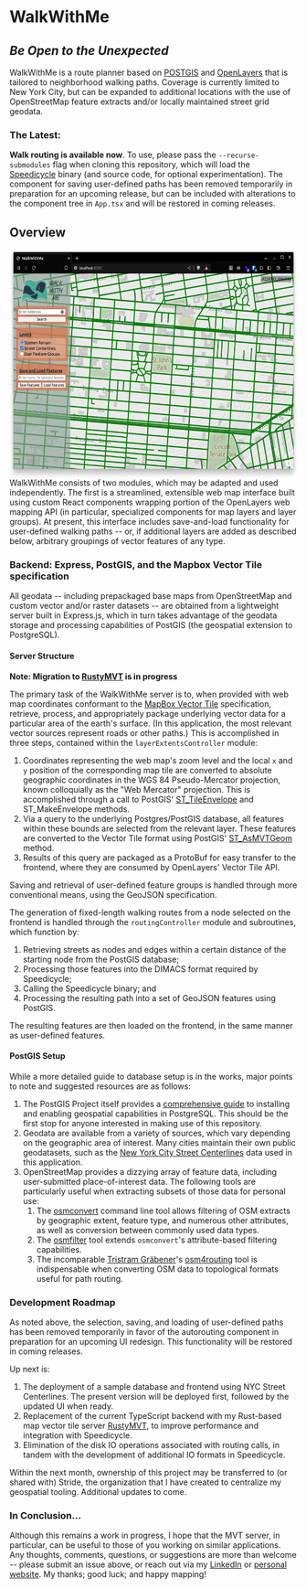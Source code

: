 # WalkWithMe

## _Be Open to the Unexpected_

WalkWithMe is a route planner based on [POSTGIS](https://postgis.net/) and [OpenLayers](https://openlayers.org/) that is tailored to neighborhood walking paths. Coverage is currently limited to New York City, but can be expanded to additional locations with the use of OpenStreetMap feature extracts and/or locally maintained street grid geodata.

### The Latest:
__Walk routing is available now__. To use, please pass the `--recurse-submodules` flag when cloning this repository, which will load the [Speedicycle](https://github.com/StrideStreets/speedicycle) binary (and source code, for optional experimentation). The component for saving user-defined paths has been removed temporarily in preparation for an upcoming release, but can be included with alterations to the component tree in `App.tsx` and will be restored in coming releases.

## Overview

<img align="right" src="assets/frontend.png" height="400px">
WalkWithMe consists of two modules, which may be adapted and used independently. The first is a streamlined, extensible web map interface built using custom React components wrapping portion of the OpenLayers web mapping API (in particular, specialized components for map layers and layer groups). At present, this interface includes save-and-load functionality for user-defined walking paths -- or, if additional layers are added as described below, arbitrary groupings of vector features of any type.

### Backend: Express, PostGIS, and the Mapbox Vector Tile specification

All geodata -- including prepackaged base maps from OpenStreetMap and custom vector and/or raster datasets -- are obtained from a lightweight server built in Express.js, which in turn takes advantage of the geodata storage and processing capabilities of PostGIS (the geospatial extension to PostgreSQL).

#### Server Structure
**Note: Migration to [RustyMVT](https://github.com/kyleslugg/RustyMVT) is in progress**

The primary task of the WalkWithMe server is to, when provided with web map coordinates conformant to the [MapBox Vector Tile](https://docs.mapbox.com/data/tilesets/guides/vector-tiles-introduction/) specification, retrieve, process, and appropriately package underlying vector data for a particular area of the earth's surface. (In this application, the most relevant vector sources represent roads or other paths.) This is accomplished in three steps, contained within the `layerExtentsController` module:

1. Coordinates representing the web map's zoom level and the local `x` and `y` position of the corresponding map tile are converted to absolute geographic coordinates in the WGS 84 Pseudo-Mercator projection, known colloquially as the "Web Mercator" projection. This is accomplished through a call to PostGIS' [ST_TileEnvelope](https://postgis.net/docs/en/ST_TileEnvelope.html) and ST_MakeEnvelope methods.
2. Via a query to the underlying Postgres/PostGIS database, all features within these bounds are selected from the relevant layer. These features are converted to the Vector Tile format using PostGIS' [ST_AsMVTGeom](https://postgis.net/docs/en/ST_AsMVTGeom.html) method.
3. Results of this query are packaged as a ProtoBuf for easy transfer to the frontend, where they are consumed by OpenLayers' Vector Tile API.

Saving and retrieval of user-defined feature groups is handled through more conventional means, using the GeoJSON specification.

The generation of fixed-length walking routes from a node selected on the frontend is handled through the `routingController` module and subroutines, which function by:
1. Retrieving streets as nodes and edges within a certain distance of the starting node from the PostGIS database;
2. Processing those features into the DIMACS format required by Speedicycle;
3. Calling the Speedicycle binary; and
4. Processing the resulting path into a set of GeoJSON features using PostGIS.

The resulting features are then loaded on the frontend, in the same manner as user-defined features.


#### PostGIS Setup

While a more detailed guide to database setup is in the works, major points to note and suggested resources are as follows:

1. The PostGIS Project itself provides a [comprehensive guide](https://postgis.net/docs/en/index.html) to installing and enabling geospatial capabilities in PostgreSQL. This should be the first stop for anyone interested in making use of this repository.
2. Geodata are available from a variety of sources, which vary depending on the geographic area of interest. Many cities maintain their own public geodatasets, such as the [New York City Street Centerlines](https://data.cityofnewyork.us/City-Government/NYC-Street-Centerline-CSCL-/exjm-f27b) data used in this application.
3. OpenStreetMap provides a dizzying array of feature data, including user-submitted place-of-interest data. The following tools are particularly useful when extracting subsets of those data for personal use:
   1. The [osmconvert](https://wiki.openstreetmap.org/wiki/Osmconvert) command line tool allows filtering of OSM extracts by geographic extent, feature type, and numerous other attributes, as well as conversion between commonly used data types.
   2. The [osmfilter](https://wiki.openstreetmap.org/wiki/Osmfilter) tool extends `osmconvert`'s attribute-based filtering capabilities.
   3. The incomparable [Tristram Gräbener](https://github.com/Tristramg)'s [osm4routing](https://github.com/Tristramg/osm4routing) tool is indispensable when converting OSM data to topological formats useful for path routing.

### Development Roadmap

As noted above, the selection, saving, and loading of user-defined paths has been removed temporarily in favor of the autorouting component in preparation for an upcoming UI redesign. This functionality will be restored in coming releases.

Up next is:
1. The deployment of a sample database and frontend using NYC Street Centerlines. The present version will be deployed first, followed by the updated UI when ready.
2. Replacement of the current TypeScript backend with my Rust-based map vector tile server [RustyMVT](https://github.com/kyleslugg/RustyMVT), to improve performance and integration with Speedicycle.
3. Elimination of the disk IO operations associated with routing calls, in tandem with the development of additional IO formats in Speedicycle.

Within the next month, ownership of this project may be transferred to (or shared with) Stride, the organization that I have created to centralize my geospatial tooling. Additional updates to come.


### In Conclusion...

Although this remains a work in progress, I hope that the MVT server, in particular, can be useful to those of you working on similar applications. Any thoughts, comments, questions, or suggestions are more than welcome -- please submit an issue above, or reach out via my [LinkedIn](https://www.linkedin.com/in/kyle-slugg/) or [personal website](https://kyleslugg.co/). My thanks; good luck; and happy mapping!
